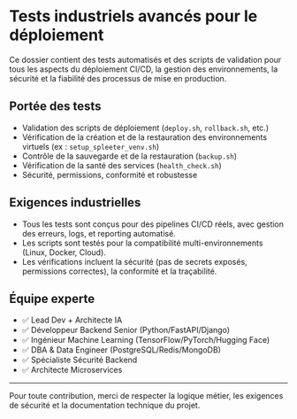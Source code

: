 # Tests industriels avancés pour le déploiement

Ce dossier contient des tests automatisés et des scripts de validation pour tous les aspects du déploiement CI/CD, la gestion des environnements, la sécurité et la fiabilité des processus de mise en production.

## Portée des tests
- Validation des scripts de déploiement (`deploy.sh`, `rollback.sh`, etc.)
- Vérification de la création et de la restauration des environnements virtuels (ex : `setup_spleeter_venv.sh`)
- Contrôle de la sauvegarde et de la restauration (`backup.sh`)
- Vérification de la santé des services (`health_check.sh`)
- Sécurité, permissions, conformité et robustesse

## Exigences industrielles
- Tous les tests sont conçus pour des pipelines CI/CD réels, avec gestion des erreurs, logs, et reporting automatisé.
- Les scripts sont testés pour la compatibilité multi-environnements (Linux, Docker, Cloud).
- Les vérifications incluent la sécurité (pas de secrets exposés, permissions correctes), la conformité et la traçabilité.

## Équipe experte
- ✅ Lead Dev + Architecte IA
- ✅ Développeur Backend Senior (Python/FastAPI/Django)
- ✅ Ingénieur Machine Learning (TensorFlow/PyTorch/Hugging Face)
- ✅ DBA & Data Engineer (PostgreSQL/Redis/MongoDB)
- ✅ Spécialiste Sécurité Backend
- ✅ Architecte Microservices

---

Pour toute contribution, merci de respecter la logique métier, les exigences de sécurité et la documentation technique du projet.
